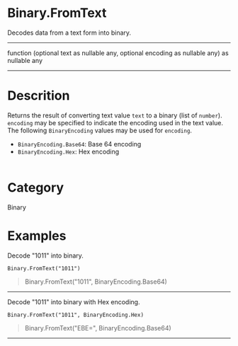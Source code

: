 ﻿# Binary.FromText
Decodes data from a text form into binary.
***
function (optional text as nullable any, optional encoding as nullable any) as nullable any
***
# Descrition 
Returns the result of converting text value <code>text</code> to a binary (list of <code>number</code>). <code>encoding</code> may be specified to indicate the encoding used in the text value.
      The following <code>BinaryEncoding</code> values may be used for <code>encoding</code>.
      <ul>
        <li><code>BinaryEncoding.Base64</code>: Base 64 encoding</li>
        <li><code>BinaryEncoding.Hex</code>: Hex encoding</li>        
      </ul>
# Category 
Binary
# Examples 
Decode "1011" into binary.
```
Binary.FromText("1011")
```
> Binary.FromText("1011", BinaryEncoding.Base64)
***
Decode "1011" into binary with Hex encoding.
```
Binary.FromText("1011", BinaryEncoding.Hex)
```
> Binary.FromText("EBE=", BinaryEncoding.Base64)
***
